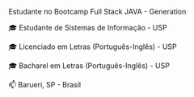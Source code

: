 Estudante no Bootcamp Full Stack JAVA - Generation

🎓 Estudante de Sistemas de Informação - USP

🎓 Licenciado em Letras (Português-Inglês) - USP

🎓 Bacharel em Letras (Português-Inglês) - USP

📫 Barueri, SP - Brasil
